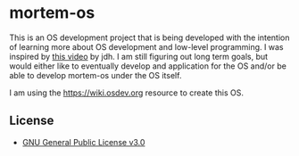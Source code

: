 # mortem-os
This is an OS development project that is being developed with the intention of learning more about OS development and low-level programming.
I was inspired by [this video](https://www.youtube.com/watch?v=FaILnmUYS_U) by jdh.
I am still figuring out long term goals, but would either like to eventually develop and application for the OS and/or be able to develop 
mortem-os under the OS itself.

I am using the https://wiki.osdev.org resource to create this OS.

## License
* [GNU General Public License v3.0](https://github.com/TheGuyMatt/mortem-os/blob/master/LICENSE)
